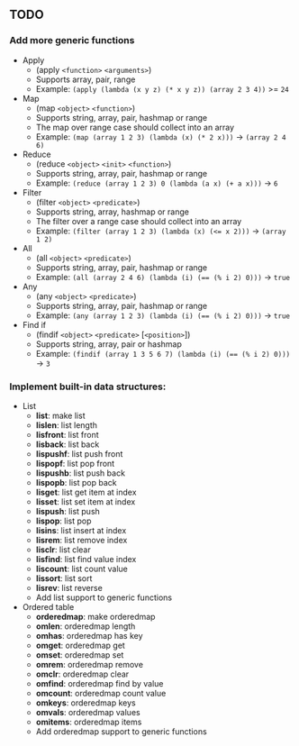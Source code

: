 ## TODO

### Add more generic functions
- Apply
  - (apply `<function>` `<arguments>`)
  - Supports array, pair, range
  - Example: `(apply (lambda (x y z) (* x y z)) (array 2 3 4))` >= `24`
- Map
  - (map `<object>` `<function>`)
  - Supports string, array, pair, hashmap or range
  - The map over range case should collect into an array
  - Example: `(map (array 1 2 3) (lambda (x) (* 2 x)))` -> `(array 2 4 6)`
- Reduce
  - (reduce `<object>` `<init>` `<function>`)
  - Supports string, array, pair, hashmap or range
  - Example: `(reduce (array 1 2 3) 0 (lambda (a x) (+ a x)))` -> `6`
- Filter
  - (filter `<object>` `<predicate>`)
  - Supports string, array, hashmap or range
  - The filter over a range case should collect into an array
  - Example: `(filter (array 1 2 3) (lambda (x) (<= x 2)))` -> `(array 1 2)`
- All
  - (all `<object>` `<predicate>`)
  - Supports string, array, pair, hashmap or range
  - Example: `(all (array 2 4 6) (lambda (i) (== (% i 2) 0)))` -> `true`
- Any
  - (any `<object>` `<predicate>`)
  - Supports string, array, pair, hashmap or range
  - Example: `(any (array 1 2 3) (lambda (i) (== (% i 2) 0)))` -> `true`
- Find if
  - (findif `<object>` `<predicate>` [`<position>`])
  - Supports string, array, pair or hashmap
  - Example: `(findif (array 1 3 5 6 7) (lambda (i) (== (% i 2) 0)))` -> `3`

### Implement built-in data structures:
- List
  - **list**: make list
  - **lislen**: list length
  - **lisfront**: list front
  - **lisback**: list back
  - **lispushf**: list push front
  - **lispopf**: list pop front
  - **lispushb**: list push back
  - **lispopb**: list pop back
  - **lisget**: list get item at index
  - **lisset**: list set item at index
  - **lispush**: list push
  - **lispop**: list pop
  - **lisins**: list insert at index
  - **lisrem**: list remove index
  - **lisclr**: list clear
  - **lisfind**: list find value index
  - **liscount**: list count value
  - **lissort**: list sort
  - **lisrev**: list reverse
  - Add list support to generic functions
- Ordered table
  - **orderedmap**: make orderedmap
  - **omlen**: orderedmap length
  - **omhas**: orderedmap has key
  - **omget**: orderedmap get
  - **omset**: orderedmap set
  - **omrem**: orderedmap remove
  - **omclr**: orderedmap clear
  - **omfind**: orderedmap find by value
  - **omcount**: orderedmap count value
  - **omkeys**: orderedmap keys
  - **omvals**: orderedmap values
  - **omitems**: orderedmap items
  - Add orderedmap support to generic functions

